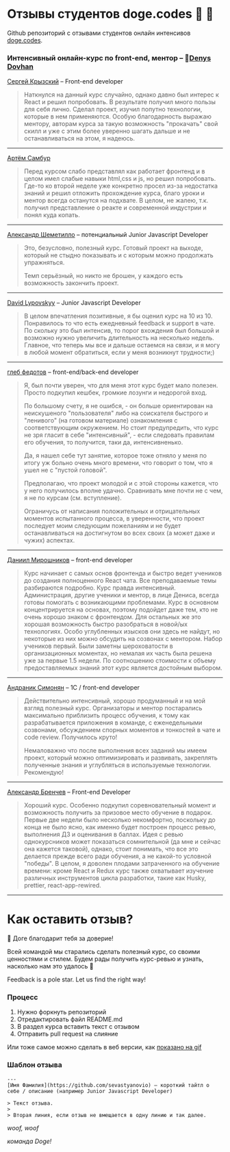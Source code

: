 # Отзывы студентов doge.codes :dog: :mega:
Github репозиторий с отзывами cтудентов онлайн интенсивов [doge.codes](https://doge.codes/).

### Интенсивный онлайн-курс по front-end, ментор – :boy:[Denys Dovhan](https://github.com/denysdovhan)
[Сергей Крызский](https://github.com/serjay88) – Front-end developer

> Наткнулся на данный курс случайно, однако давно был интерес к React и решил попробовать. В результате получил много пользы для себя лично. Сделал проект, изучил попутно технологии, которые в нем применяются. Особую благодарность выражаю ментору, авторам курса за такую возможность "прокачать" свой скилл и уже с этим более уверенно шагать дальше и не останавливаться на этом, я надеюсь. 

---
[Артём Самбур](https://github.com/thegreatdestroyer) 

> Перед курсом слабо представлял как работает фронтенд и в целом имел слабые навыки html,css и js, но решил попробовать. 
> Где-то ко второй неделе уже конкретно просел из-за недостатка знаний и решил отложить прохождение курса, благо уроки 
> и ментор всегда останутся на подхвате. В целом, не жалею, т.к. получил представление о реакте и современной индустрии и понял куда копать.
---
[Александр Шеметилло](https://github.com/sapolio) – потенциальный Junior Javascript Developer

> Это, безусловно, полезный курс. Готовый проект на выходе, который не стыдно показывать и с которым можно продолжать упражняться.
>
> Темп серьёзный, но никто не брошен, у каждого есть возможность закончить проект.

---
[David Lypovskyy](https://github.com/david-lypovskyy) – Junior Javascript Developer

> В целом впечатления позитивные, я бы оценил курс на 10 из 10. Понравилось то что есть ежедневный feedback и support в чате. По скольку это был интенсив, то порог вхождения был большой и возможно нужно увеличить длительность на несколько недель. Главное, что теперь мы все и дальше остаемся на связи, и я могу в любой момент обратиться, если у меня возникнут трудности;)

---
[глеб федотов](https://github.com/4f) – front-end/back-end developer

> Я, был почти уверен, что для меня этот курс будет мало полезен. Просто подкупил кешбек, громкие лозунги и недорогой вход. 
>
> По большому счету, я не ошибся, - он больше ориентирован на неискушеного "пользователя" либо на соискателя быстрого и "ленивого" (на готовом материале) ознакомления с соответствующим окружением. Но стоит предупредить, что курс не зря гласит в себе "интенсивный", - если следовать правилам его обучения, то получится, таки да, интенсивненько.  
>
> Да, я нашел себе тут занятие, которое тоже отняло у меня по итогу уж больно очень много времени, что говорит о том, что я ушел не с "пустой головой".  
>
> Предполагаю, что проект молодой и с этой стороны кажется, что у него получилось вполне удачно. Сравнивать мне почти не с чем, я не по курсам (см. вступление).  
> 
> Ограничусь от написания положительных и отрицательных моментов испытанного процесса, в уверенности, что проект последует моим следующим пожеланиям и не будет останавливаться на достигнутом во всех своих (а может даже и чужих) аспектах.  

---
[Даниил Мирошников](https://github.com/Beywer) – front-end developer

> Курс начинает с самых основ фронтенда и быстро ведет учеников до создания полноценного React чата. Все преподаваемые темы разбираются подробно. Курс правда интенсивный. Администрация, другие ученики и ментор, в лице Дениса, всегда готовы помогать с возникающими проблемами. Курс в основном концентрируется на основах, поэтому подойдет даже тем, кто не очень хорошо знаком с фронтендом. Для остальных же это хорошая возможность быстро разобраться в новой/ых технологиях. Особо углубленных изысков они здесь не найдут, но некоторые из них можно обсудить на созвонах с ментором.
> Набор учеников первый. Были заметны шероховатости в организационных моментах, но немалая их часть была решена уже за первые 1.5 недели. По соотношению стоимости к объему предоставляемых знаний этот курс является достойным выбором.

---
[Андраник Симонян](https://github.com/SmokyAce) – 1С / front-end developer

> Действительно интенсивный, хорошо продуманный и на мой взгляд полезный курс. Организаторы и ментор постарались максимально приблизить процесс обучения, к тому как разрабатывается приложения в команде, с еженедельными созвонами, обсуждением спорных моментов и тонкостей в чате и code review. Получилось круто! 
>
> Немаловажно что после выполнения всех заданий мы имеем проект, который можно оптимизировать и развивать, закреплять полученные знания и углубляться в используемые технологии. Рекомендую!

---
[Александр Бренчев](https://github.com/TheDarkestDay) – Front-end Developer

> Хороший курс. Особенно подкупил соревновательный момент и возможность получить за призовое место обучение в подарок. Первые две недели было несколько некомфортно, поскольку до конца не было ясно, как именно будет построен процесс ревью, выполнения ДЗ и оценивания в баллах. Идея с ревью однокурсников может показаться сомнительной (да мне и сейчас она кажется таковой), однако, стоит понимать, что все это делается прежде всего ради обучения, а не какой-то условной "победы". В целом, я доволен плодами затраченного на обучение времени: кроме React и Redux курс также охватывает изучение различных инструментов цикла разработки, такие как Husky, prettier, react-app-rewired.

---

# Как оставить отзыв?
:dog: Доге благодарит тебя за доверие! 

Всей командой мы старались сделать полезный курс, со своими ценностями и стилем. Будем рады получить курс-ревью и узнать, насколько нам это удалось 🙂

Feedback is a pole star. Let us find the right way!

### Процесс
1) Нужно форкнуть репозиторий
2) Отредактировать файл README.md
3) В раздел курса вставить текст с отзывом
4) Отправить pull request на слияние

Или тоже самое можно сделать в веб версии, как [показано на gif](https://i.imgur.com/1PRKgKE.gif)

### Шаблон отзыва

```
---
[Имя Фамилия](https://github.com/sevastyanovio) – короткий тайтл о себе / описание (например Junior Javascript Developer)

> Текст отзыва. 
>
> Вторая линия, если отзыв не вмещается в одну линию и так далее.
```


_woof, woof_

_команда Doge!_
